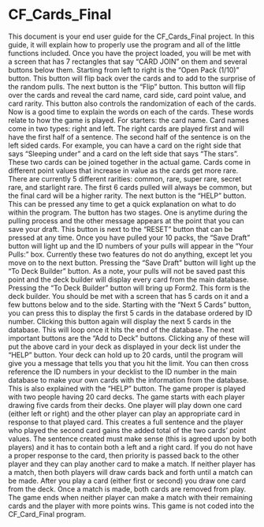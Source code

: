 # CF_Cards_Final

This document is your end user guide for the CF_Cards_Final project. In this guide, it will explain how to properly use the program and all of the little functions included. 
	Once you have the project loaded, you will be met with a screen that has 7 rectangles that say “CARD JOIN” on them and several buttons below them. Starting from left to right is the “Open Pack (1/10)” button. This button will flip back over the cards and to add to the surprise of the random pulls. The next button is the “Flip” button. This button will flip over the cards and reveal the card name, card side, card point value, and card rarity. This button also controls the randomization of each of the cards.
Now is a good time to explain the words on each of the cards. These words relate to how the game is played. For starters: the card name. Card names come in two types: right and left. The right cards are played first and will have the first half of a sentence. The second half of the sentence is on the left sided cards. For example, you can have a card on the right side that says “Sleeping under” and a card on the left side that says “The stars”. These two cards can be joined together in the actual game. Cards come in different point values that increase in value as the cards get more rare. There are currently 5 different rarities: common, rare, super rare, secret rare, and starlight rare. The first 6 cards pulled will always be common, but the final card will be a higher rarity.
The next button is the “HELP” button. This can be pressed any time to get a quick explanation on what to do within the program. The button has two stages. One is anytime during the pulling process and the other message appears at the point that you can save your draft. This button is next to the “RESET” button that can be pressed at any time. 
Once you have pulled your 10 packs, the “Save Draft” button will light up and the ID numbers of your pulls will appear in the “Your Pulls:” box. Currently these two features do not do anything, except let you move on to the next button. Pressing the “Save Draft” button will light up the “To Deck Builder” button. As a note, your pulls will not be saved past this point and the deck builder will display every card from the main database.
Pressing the “To Deck Builder” button will bring up Form2. This form is the deck builder. You should be met with a screen that has 5 cards on it and a few buttons below and to the side. Starting with the “Next 5 Cards” button, you can press this to display the first 5 cards in the database ordered by ID number. Clicking this button again will display the next 5 cards in the database. This will loop once it hits the end of the database. 
The next important buttons are the “Add to Deck” buttons. Clicking any of these will put the above card in your deck as displayed in your deck list under the “HELP” button. Your deck can hold up to 20 cards, until the program will give you a message that tells you that you hit the limit. You can then cross reference the ID numbers in your decklist to the ID number in the main database to make your own cards with the information from the database. This is also explained with the “HELP” button. 
The game proper is played with two people having 20 card decks. The game starts with each player drawing five cards from their decks. One player will play down one card (either left or right) and the other player can play an appropriate card in response to that played card. This creates a full sentence and the player who played the second card gains the added total of the two cards’ point values. The sentence created must make sense (this is agreed upon by both players) and it has to contain both a left and a right card. If you do not have a proper response to the card, then priority is passed back to the other player and they can play another card to make a match. If neither player has a match, then both players will draw cards back and forth until a match can be made. After you play a card (either first or second) you draw one card from the deck. Once a match is made, both cards are removed from play. The game ends when neither player can make a match with their remaining cards and the player with more points wins. This game is not coded into the CF_Card_Final program.
